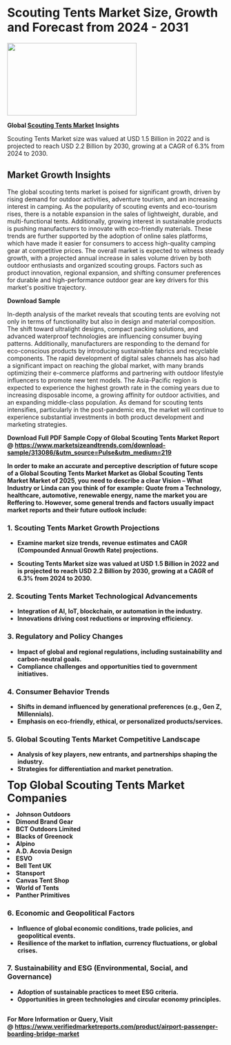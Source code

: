 <H1>Scouting Tents Market Size, Growth and Forecast from 2024 - 2031</H1><img class="aligncenter size-medium wp-image-584254" src="https://thirdeyenews.in/wp-content/uploads/2024/09/Global-Market-Research-300x168.jpeg" alt="" width="300" height="168" /><p><strong>Global&nbsp;<a href="https://www.marketsizeandtrends.com/download-sample/313086/&amp;utm_source=Pulse&amp;utm_medium=219">Scouting Tents Market</a> Insights</strong></p><p>Scouting Tents Market size was valued at USD 1.5 Billion in 2022 and is projected to reach USD 2.2 Billion by 2030, growing at a CAGR of 6.3% from 2024 to 2030.</p><p><h2>Market Growth Insights</h2> <p>The global scouting tents market is poised for significant growth, driven by rising demand for outdoor activities, adventure tourism, and an increasing interest in camping. As the popularity of scouting events and eco-tourism rises, there is a notable expansion in the sales of lightweight, durable, and multi-functional tents. Additionally, growing interest in sustainable products is pushing manufacturers to innovate with eco-friendly materials. These trends are further supported by the adoption of online sales platforms, which have made it easier for consumers to access high-quality camping gear at competitive prices. The overall market is expected to witness steady growth, with a projected annual increase in sales volume driven by both outdoor enthusiasts and organized scouting groups. Factors such as product innovation, regional expansion, and shifting consumer preferences for durable and high-performance outdoor gear are key drivers for this market's positive trajectory. </p> <p><strong>Download Sample</strong></p> <p>In-depth analysis of the market reveals that scouting tents are evolving not only in terms of functionality but also in design and material composition. The shift toward ultralight designs, compact packing solutions, and advanced waterproof technologies are influencing consumer buying patterns. Additionally, manufacturers are responding to the demand for eco-conscious products by introducing sustainable fabrics and recyclable components. The rapid development of digital sales channels has also had a significant impact on reaching the global market, with many brands optimizing their e-commerce platforms and partnering with outdoor lifestyle influencers to promote new tent models. The Asia-Pacific region is expected to experience the highest growth rate in the coming years due to increasing disposable income, a growing affinity for outdoor activities, and an expanding middle-class population. As demand for scouting tents intensifies, particularly in the post-pandemic era, the market will continue to experience substantial investments in both product development and marketing strategies.</p> <p><strong></p><p><span class=""><strong>Download Full PDF Sample Copy of Global Scouting Tents Market Report</strong> @ <a href="https://www.marketsizeandtrends.com/download-sample/313086/&amp;utm_source=Pulse&amp;utm_medium=219" target="_blank">https://www.marketsizeandtrends.com/download-sample/313086/&amp;utm_source=Pulse&amp;utm_medium=219</a></span></p><p>In order to make an accurate and perceptive description of future scope of a Global&nbsp;Scouting Tents Market Market as Global&nbsp;Scouting Tents Market Market of 2025, you need to describe a clear Vision &ndash; What Industry or Linda can you think of for example: Quote from a Technology, healthcare, automotive, renewable energy, name the market you are Reffering to. However, some general trends and factors usually impact market reports and their future outlook include:</p><h3>1.&nbsp;<strong>Scouting Tents Market Growth Projections</strong></h3><ul><li>Examine market size trends, revenue estimates and CAGR (Compounded Annual Growth Rate) projections.</li><li><p>Scouting Tents Market size was valued at USD 1.5 Billion in 2022 and is projected to reach USD 2.2 Billion by 2030, growing at a CAGR of 6.3% from 2024 to 2030.</p></li></ul><h3>2.&nbsp;<strong>Scouting Tents Market Technological Advancements</strong></h3><ul><li>Integration of AI, IoT, blockchain, or automation in the industry.</li><li>Innovations driving cost reductions or improving efficiency.</li></ul><h3>3.&nbsp;<strong>Regulatory and Policy Changes</strong></h3><ul><li>Impact of global and regional regulations, including sustainability and carbon-neutral goals.</li><li>Compliance challenges and opportunities tied to government initiatives.</li></ul><h3>4.&nbsp;<strong>Consumer Behavior Trends</strong></h3><ul><li>Shifts in demand influenced by generational preferences (e.g., Gen Z, Millennials).</li><li>Emphasis on eco-friendly, ethical, or personalized products/services.</li></ul><h3>5.&nbsp;<strong>Global Scouting Tents Market Competitive Landscape</strong></h3><ul><li>Analysis of key players, new entrants, and partnerships shaping the industry.</li><li>Strategies for differentiation and market penetration.</li></ul><p data-pm-slice="1 1 []"><span style="color: inherit; font-family: inherit; font-size: 25px;">Top Global Scouting Tents Market Companies</span></p><div class="" data-test-id=""><p><li>Johnson Outdoors</li><li> Dimond Brand Gear</li><li> BCT Outdoors Limited</li><li> Blacks of Greenock</li><li> Alpino</li><li> A.D. Acovia Design</li><li> ESVO</li><li> Bell Tent UK</li><li> Stansport</li><li> Canvas Tent Shop</li><li> World of Tents</li><li> Panther Primitives</li></p></div><h3>6.&nbsp;<strong>Economic and Geopolitical Factors</strong></h3><ul><li>Influence of global economic conditions, trade policies, and geopolitical events.</li><li>Resilience of the market to inflation, currency fluctuations, or global crises.</li></ul><h3>7.&nbsp;<strong>Sustainability and ESG (Environmental, Social, and Governance)</strong></h3><ul><li>Adoption of sustainable practices to meet ESG criteria.</li><li>Opportunities in green technologies and circular economy principles.</li></ul><h2><strong style="font-size: 14px;">For More Information or Query, Visit @&nbsp;</strong><a style="background-color: #ffffff; font-size: 14px;" href="https://www.marketsizeandtrends.com/report/scouting-tents-market/" target="_blank">https://www.verifiedmarketreports.com/product/airport-passenger-boarding-bridge-market</a></h2>
